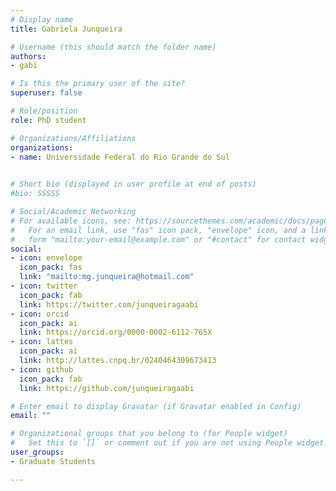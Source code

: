 ```yaml
---
# Display name
title: Gabriela Junqueira

# Username (this should match the folder name)
authors:
- gabi

# Is this the primary user of the site?
superuser: false

# Role/position
role: PhD student 

# Organizations/Affiliations
organizations:
- name: Universidade Federal do Rio Grande do Sul
  

# Short bio (displayed in user profile at end of posts)
#bio: SSSSS

# Social/Academic Networking
# For available icons, see: https://sourcethemes.com/academic/docs/page-builder/#icons
#   For an email link, use "fas" icon pack, "envelope" icon, and a link in the
#   form "mailto:your-email@example.com" or "#contact" for contact widget.
social:
- icon: envelope
  icon_pack: fas
  link: "mailto:mg.junqueira@hotmail.com"
- icon: twitter
  icon_pack: fab
  link: https://twitter.com/junqueiragaabi
- icon: orcid
  icon_pack: ai
  link: https://orcid.org/0000-0002-6112-765X
- icon: lattes
  icon_pack: ai
  link: http://lattes.cnpq.br/0240464309673413
- icon: github
  icon_pack: fab
  link: https://github.com/junqueiragaabi

# Enter email to display Gravatar (if Gravatar enabled in Config)
email: ""

# Organizational groups that you belong to (for People widget)
#   Set this to `[]` or comment out if you are not using People widget.
user_groups:
- Graduate Students

---
```

